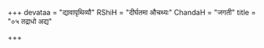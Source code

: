 +++
devataa = "द्यावापृथिव्यौ"
RShiH = "दीर्घतमा औचथ्यः"
ChandaH = "जगती"
title = "०५ तद्राधो अद्य"

+++

